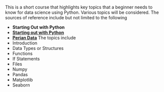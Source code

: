 This is a short course that highlights key topics that a beginner needs to know for data science using Python.
Various topics will be considered. The sources of reference include but not limited to the following
 - **Starting Out with Python**
 - __[Starting out with Python](https://www.pearson.com/us/higher-education/program/Gaddis-My-Lab-Programming-with-Pearson-e-Text-Access-Card-for-Starting-out-with-Python-5th-Edition/PGM2889368.html)__
- __[Perian Data](www.pieriandata.com)__
The topics include
 - Introduction
 - Data Types or Structures
 - Functions
 - If Statements
 - Files
 - Numpy
 - Pandas
 - Matplotlib
 - Seaborn
 
